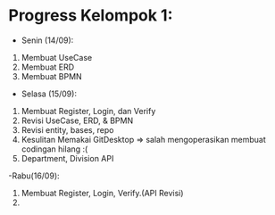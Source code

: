 # Progress Kelompok 1:
- Senin (14/09):
1. Membuat UseCase
2. Membuat ERD
3. Membuat BPMN

- Selasa (15/09):
1. Membuat Register, Login, dan Verify
2. Revisi UseCase, ERD, & BPMN
3. Revisi entity, bases, repo
4. Kesulitan Memakai GitDesktop => salah mengoperasikan membuat codingan hilang :(
5. Department, Division API

-Rabu(16/09):
1. Membuat Register, Login, Verify.(API Revisi)
2. 
